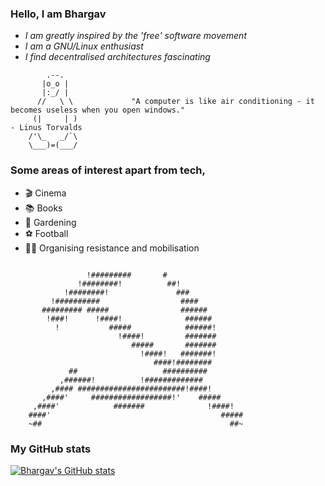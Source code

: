 ### Hello, I am Bhargav
* _I am greatly inspired by the 'free' software movement_
* _I am a GNU/Linux enthusiast_
* _I find decentralised architectures fascinating_

```
        .--.
       |o_o |
       |:_/ |
      //   \ \             "A computer is like air conditioning - it becomes useless when you open windows."
     (|     | )                                                                          - Linus Torvalds
    /'\_   _/`\
    \___)=(___/
```

### Some areas of interest apart from tech,
* 🎬 Cinema
* 📚 Books
* 🌱 Gardening
* ⚽ Football
* ✊🏿 Organising resistance and mobilisation

```

                 !#########       #
               !########!          ##!
            !########!               ###
         !##########                  ####
       ######### #####                ######
        !###!      !####!              ######
          !           #####            ######!
                        !####!         #######
                           #####       #######
                             !####!   #######!
                                ####!########
             ##                   ##########
           ,######!          !#############
         ,#### ########################!####!
       ,####'     ##################!'    #####
     ,####'            #######              !####!
    ####'                                      #####
    ~##                                          ##~
```

### My GitHub stats
[![Bhargav's GitHub stats](https://github-readme-stats.vercel.app/api?username=Hephaestus14089&show_icons=true&theme=tokyonight)](https://github.com/Hephaestus14089/github-readme-stats)


<!--
**Hephaestus14089/Hephaestus14089** is a ✨ _special_ ✨ repository because its `README.md` (this file) appears on your GitHub profile.

Here are some ideas to get you started:

- 🔭 I’m currently working on ...
- 🌱 I’m currently learning ...
- 👯 I’m looking to collaborate on ...
- 🤔 I’m looking for help with ...
- 💬 Ask me about ...
- 📫 How to reach me: ...
- 😄 Pronouns: ...
- ⚡ Fun fact: ...
-->
